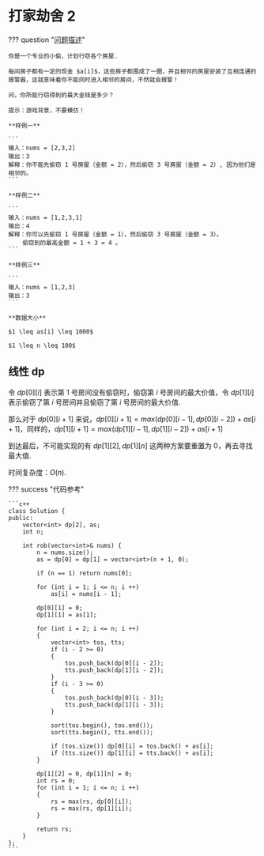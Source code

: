 # 打家劫舍 2

??? question "[问题描述](https://leetcode.cn/problems/house-robber-ii/description/)"

    你是一个专业的小偷，计划行窃各个房屋.

    每间房子都有一定的现金 $a[i]$，这些房子都围成了一圈，并且相邻的房屋安装了互相连通的报警器，这就意味着你不能同时进入相邻的房间，不然就会报警！

    问，你所能行窃得到的最大金钱是多少？

    提示：游戏背景，不要模仿！

    **样例一**

    ```
    输入：nums = [2,3,2]
    输出：3
    解释：你不能先偷窃 1 号房屋（金额 = 2），然后偷窃 3 号房屋（金额 = 2）, 因为他们是相邻的。
    ```

    **样例二**

    ```
    输入：nums = [1,2,3,1]
    输出：4
    解释：你可以先偷窃 1 号房屋（金额 = 1），然后偷窃 3 号房屋（金额 = 3）。
        偷窃到的最高金额 = 1 + 3 = 4 。
    ```

    **样例三**

    ```
    输入：nums = [1,2,3]
    输出：3
    ```

    **数据大小**

    $1 \leq as[i] \leq 1000$

    $1 \leq n \leq 100$

## 线性 dp

令 $dp[0][i]$ 表示第 $1$ 号房间没有偷窃时，偷窃第 $i$ 号房间的最大价值，令 $dp[1][i]$ 表示偷窃了第 $i$ 号房间并且偷窃了第 $i$ 号房间的最大价值.

那么对于 $dp[0][i + 1]$ 来说，$dp[0][i + 1] = max(dp[0][i - 1], dp[0][i - 2]) + as[i + 1]$，同样的，$dp[1][i + 1] = max(dp[1][i - 1], dp[1][i - 2]) + as[i + 1]$

到达最后，不可能实现的有 $dp[1][2], dp[1][n]$ 这两种方案要重置为 $0$，再去寻找最大值.

时间复杂度：$O(n)$.

??? success "代码参考"

    ```c++
    class Solution {
    public:
        vector<int> dp[2], as;
        int n;

        int rob(vector<int>& nums) {
            n = nums.size();
            as = dp[0] = dp[1] = vector<int>(n + 1, 0);

            if (n == 1) return nums[0];

            for (int i = 1; i <= n; i ++)
                as[i] = nums[i - 1];

            dp[0][1] = 0;
            dp[1][1] = as[1];

            for (int i = 2; i <= n; i ++)
            {
                vector<int> tos, tts;
                if (i - 2 >= 0)
                {
                    tos.push_back(dp[0][i - 2]);
                    tts.push_back(dp[1][i - 2]);
                }
                if (i - 3 >= 0)
                {
                    tos.push_back(dp[0][i - 3]);
                    tts.push_back(dp[1][i - 3]);
                }

                sort(tos.begin(), tos.end());
                sort(tts.begin(), tts.end());

                if (tos.size()) dp[0][i] = tos.back() + as[i];
                if (tts.size()) dp[1][i] = tts.back() + as[i];
            }

            dp[1][2] = 0, dp[1][n] = 0;
            int rs = 0;
            for (int i = 1; i <= n; i ++)
            {
                rs = max(rs, dp[0][i]);
                rs = max(rs, dp[1][i]);
            }

            return rs;
        }
    };
    ```